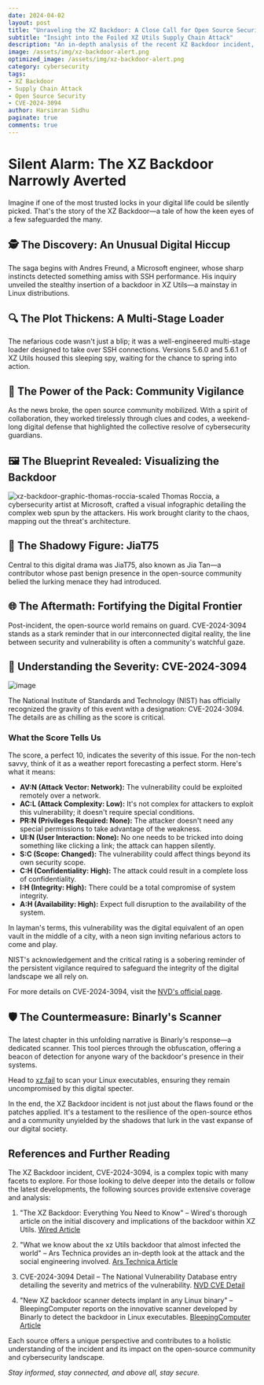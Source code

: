 ```yaml
---
date: 2024-04-02
layout: post
title: "Unraveling the XZ Backdoor: A Close Call for Open Source Security"
subtitle: "Insight into the Foiled XZ Utils Supply Chain Attack"
description: "An in-depth analysis of the recent XZ Backdoor incident, highlighting the resilience of the open source community in the face of a sophisticated supply chain attack. This post unpacks the details of the CVE-2024-3094 event, where a well-executed backdoor nearly compromised major Linux distributions, and the collaborative effort that led to its discovery and mitigation."
image: /assets/img/xz-backdoor-alert.png
optimized_image: /assets/img/xz-backdoor-alert.png
category: cybersecurity
tags:
- XZ Backdoor
- Supply Chain Attack
- Open Source Security
- CVE-2024-3094  
author: Harsimran Sidhu
paginate: true
comments: true
---
```


# Silent Alarm: The XZ Backdoor Narrowly Averted
Imagine if one of the most trusted locks in your digital life could be silently picked. That's the story of the XZ Backdoor—a tale of how the keen eyes of a few safeguarded the many.

## 🕵️ The Discovery: An Unusual Digital Hiccup
The saga begins with Andres Freund, a Microsoft engineer, whose sharp instincts detected something amiss with SSH performance. His inquiry unveiled the stealthy insertion of a backdoor in XZ Utils—a mainstay in Linux distributions.

## 🔍 The Plot Thickens: A Multi-Stage Loader
The nefarious code wasn't just a blip; it was a well-engineered multi-stage loader designed to take over SSH connections. Versions 5.6.0 and 5.6.1 of XZ Utils housed this sleeping spy, waiting for the chance to spring into action.

## 🤝 The Power of the Pack: Community Vigilance
As the news broke, the open source community mobilized. With a spirit of collaboration, they worked tirelessly through clues and codes, a weekend-long digital defense that highlighted the collective resolve of cybersecurity guardians.

## 🖼️ The Blueprint Revealed: Visualizing the Backdoor
![xz-backdoor-graphic-thomas-roccia-scaled](https://github.com/PKHarsimran/PKHarsimran.github.io/assets/22066581/87d296d5-c376-4156-ab7e-66c62d57babe)
Thomas Roccia, a cybersecurity artist at Microsoft, crafted a visual infographic detailing the complex web spun by the attackers. His work brought clarity to the chaos, mapping out the threat's architecture.

## 👤 The Shadowy Figure: JiaT75
Central to this digital drama was JiaT75, also known as Jia Tan—a contributor whose past benign presence in the open-source community belied the lurking menace they had introduced.

## 🌐 The Aftermath: Fortifying the Digital Frontier
Post-incident, the open-source world remains on guard. CVE-2024-3094 stands as a stark reminder that in our interconnected digital reality, the line between security and vulnerability is often a community's watchful gaze.

## 🚨 Understanding the Severity: CVE-2024-3094
![image](https://github.com/PKHarsimran/PKHarsimran.github.io/assets/22066581/b3a58713-e474-4fee-8216-11537dbd2f57)


The National Institute of Standards and Technology (NIST) has officially recognized the gravity of this event with a designation: CVE-2024-3094. The details are as chilling as the score is critical.

### What the Score Tells Us

The score, a perfect 10, indicates the severity of this issue. For the non-tech savvy, think of it as a weather report forecasting a perfect storm. Here's what it means:

- **AV:N (Attack Vector: Network):** The vulnerability could be exploited remotely over a network.
- **AC:L (Attack Complexity: Low):** It's not complex for attackers to exploit this vulnerability; it doesn't require special conditions.
- **PR:N (Privileges Required: None):** The attacker doesn't need any special permissions to take advantage of the weakness.
- **UI:N (User Interaction: None):** No one needs to be tricked into doing something like clicking a link; the attack can happen silently.
- **S:C (Scope: Changed):** The vulnerability could affect things beyond its own security scope.
- **C:H (Confidentiality: High):** The attack could result in a complete loss of confidentiality.
- **I:H (Integrity: High):** There could be a total compromise of system integrity.
- **A:H (Availability: High):** Expect full disruption to the availability of the system.

In layman's terms, this vulnerability was the digital equivalent of an open vault in the middle of a city, with a neon sign inviting nefarious actors to come and play.

NIST's acknowledgement and the critical rating is a sobering reminder of the persistent vigilance required to safeguard the integrity of the digital landscape we all rely on.

For more details on CVE-2024-3094, visit the [NVD's official page](https://nvd.nist.gov/vuln/detail/CVE-2024-3094).

## 🛡️ The Countermeasure: Binarly's Scanner
The latest chapter in this unfolding narrative is Binarly's response—a dedicated scanner. This tool pierces through the obfuscation, offering a beacon of detection for anyone wary of the backdoor's presence in their systems.

Head to [xz.fail](https://xz.fail) to scan your Linux executables, ensuring they remain uncompromised by this digital specter.

In the end, the XZ Backdoor incident is not just about the flaws found or the patches applied. It's a testament to the resilience of the open-source ethos and a community unyielded by the shadows that lurk in the vast expanse of our digital society.


## References and Further Reading

The XZ Backdoor incident, CVE-2024-3094, is a complex topic with many facets to explore. For those looking to delve deeper into the details or follow the latest developments, the following sources provide extensive coverage and analysis:

1. "The XZ Backdoor: Everything You Need to Know" – Wired's thorough article on the initial discovery and implications of the backdoor within XZ Utils. [Wired Article](https://www.wired.com/story/xz-backdoor-everything-you-need-to-know/)

2. "What we know about the xz Utils backdoor that almost infected the world" – Ars Technica provides an in-depth look at the attack and the social engineering involved. [Ars Technica Article](https://arstechnica.com/security/2024/04/what-we-know-about-the-xz-utils-backdoor-that-almost-infected-the-world/)

3. CVE-2024-3094 Detail – The National Vulnerability Database entry detailing the severity and metrics of the vulnerability. [NVD CVE Detail](https://nvd.nist.gov/vuln/detail/CVE-2024-3094)

4. "New XZ backdoor scanner detects implant in any Linux binary" – BleepingComputer reports on the innovative scanner developed by Binarly to detect the backdoor in Linux executables. [BleepingComputer Article](https://www.bleepingcomputer.com/news/security/new-xz-backdoor-scanner-detects-implant-in-any-linux-binary/)

Each source offers a unique perspective and contributes to a holistic understanding of the incident and its impact on the open-source community and cybersecurity landscape.

_Stay informed, stay connected, and above all, stay secure._



